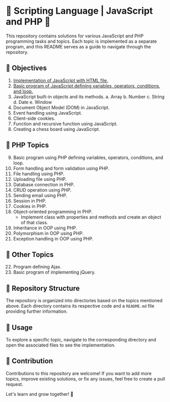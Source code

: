 # 🚀 Scripting Language | JavaScript and PHP 🎉

This repository contains solutions for various JavaScript and PHP programming tasks and topics. Each topic is implemented as a separate program, and this README serves as a guide to navigate through the repository.

## 🎯 Objectives

1. [Implementation of JavaScript with HTML file.](JS/01.html)
2. [Basic program of JavaScript defining variables, operators, conditions, and loop.](JS/02.js)
3. JavaScript built-in objects and its methods.
   a. Array
   b. Number
   c. String
   d. Date
   e. Window
4. Document Object Model (DOM) in JavaScript.
5. Event handling using JavaScript.
6. Client-side cookies.
7. Function and recursive function using JavaScript.
8. Creating a chess board using JavaScript.

## 🐘 PHP Topics

9. Basic program using PHP defining variables, operators, conditions, and loop.
10. Form handling and form validation using PHP.
11. File handling using PHP.
12. Uploading file using PHP.
13. Database connection in PHP.
14. CRUD operation using PHP.
15. Sending email using PHP.
16. Session in PHP.
17. Cookies in PHP.
18. Object-oriented programming in PHP.
    - Implement class with properties and methods and create an object of that class.
19. Inheritance in OOP using PHP.
20. Polymorphism in OOP using PHP.
21. Exception handling in OOP using PHP.

## 📁 Other Topics

22. Program defining Ajax.
23. Basic program of implementing jQuery.

## 📂 Repository Structure

The repository is organized into directories based on the topics mentioned above. Each directory contains its respective code and a `README.md` file providing further information.

## 📖 Usage

To explore a specific topic, navigate to the corresponding directory and open the associated files to see the implementation.

## 🤝 Contribution

Contributions to this repository are welcome! If you want to add more topics, improve existing solutions, or fix any issues, feel free to create a pull request.

Let's learn and grow together! 🌱
